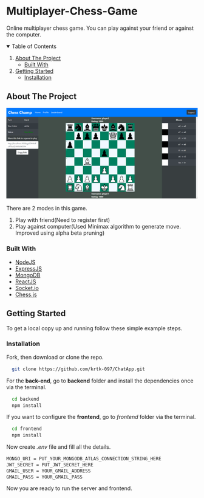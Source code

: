 # Multiplayer-Chess-Game
Online multiplayer chess game. You can play against your friend or against the computer.

<details open="open">
  <summary>Table of Contents</summary>
  <ol>
    <li>
      <a href="#about-the-project">About The Project</a>
      <ul>
        <li><a href="#built-with">Built With</a></li>
      </ul>
    </li>
    <li>
      <a href="#getting-started">Getting Started</a>
      <ul>
        <li><a href="#installation">Installation</a></li>
      </ul>
    </li>
  </ol>
</details>

## About The Project

![product-screenshot](https://github.com/krtk-097/Tactical-Tide/blob/main/backend/images/chess1.png)

There are 2 modes in this game.<br />
 1. Play with friend(Need to register first)<br />
 2. Play against computer(Used Minimax algorithm to generate move. Improved using alpha beta pruning)<br />


### Built With

* [NodeJS](https://nodejs.org/en/)
* [ExpressJS](https://expressjs.com/)
* [MongoDB](https://www.mongodb.com/1)
* [ReactJS](https://reactjs.org/)
* [Socket.io](https://socket.io/)
* [Chess.js](https://github.com/jhlywa/chess.js)

<!-- GETTING STARTED -->
## Getting Started

To get a local copy up and running follow these simple example steps.

### Installation

Fork, then download or clone the repo.
```bash
  git clone https://github.com/krtk-097/ChatApp.git
```

For the **back-end**, go to **backend** folder and install the dependencies once via the terminal.
```bash
  cd backend
  npm install
```

If you want to configure the **frontend**, go to *frontend* folder via the terminal.

```bash
  cd frontend
  npm install
```

Now create *.env* file and fill all the details.
```env
MONGO_URI = PUT_YOUR_MONGODB_ATLAS_CONNECTION_STRING_HERE
JWT_SECRET = PUT_JWT_SECRET_HERE
GMAIL_USER = YOUR_GMAIL_ADDRESS
GMAIL_PASS = YOUR_GMAIL_PASS
```

Now you are ready to run the server and frontend.
<br />



